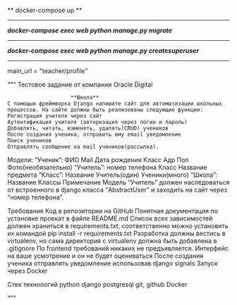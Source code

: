 ** docker-compose up **
____

___docker-compose exec web python manage.py migrate___

____

___docker-compose exec web python manage.py createsuperuser___

____



main_url = "teacher/profile"




"""
Тестовое задание от компании Oracle Digital

                        **Школа**
    С помощью фреймворка Django напишите сайт для автоматизации школьных процессов. На сайте должны быть реализованы следующие функции:
    Регистрация учителя через сайт
    Аутентификация учителя (авторизация через логин и пароль)
    Добавлять, читать, изменять, удалять(CRUD) учеников
    После создания ученика, отправить ему email уведомление
    Поиск учеников
    Отправлять сообщение на mail учеников(рассылка).

Модели:
    “Ученик”:
    ФИО
    Mail
    Дата рождения
    Класс
    Адр
    Пол
    Фото(необязательно)
“Учитель”:
    номер телефона
    Класс
    Название предмета
“Класс”:
    Название
    Учитель(один)
    Ученики(много)
“Школа”:
    Название
    Классы
    Примечание
    Модель “Учитель” должен наследоваться от встроенного в django класса “AbstractUser” и заходить на сайт через “номер телефона”. 

Требования
    Код в репозитории на GitHub
    Понятная документация по установке проекат в файле README.md
    Список всех зависимостей должен храниться в requirements.txt, соответственно можно установить их командой pip install -r requirements.txt
    Разработка должны вестись в virtualenv, но сама директория с virtualenv должна быть добавлена в .gitignore
    По frontend требований никаких не предъявляется. Интерфейс на ваше усмотрение и он не будет оцениваться
    После создания ученика отправлять уведомление использовав django signals
    Запуск через Docker


Стек технологий
    python 
    django
    postgresql
    git, github
    Docker

"""
